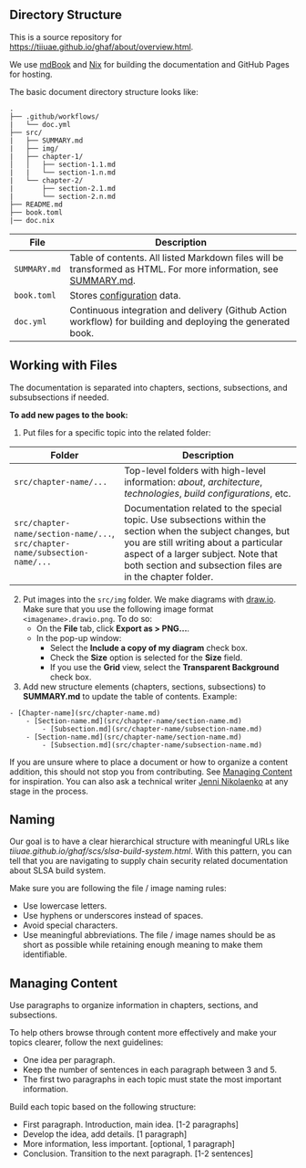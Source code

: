 ## Directory Structure

This is a source repository for https://tiiuae.github.io/ghaf/about/overview.html.

We use [mdBook](https://rust-lang.github.io/mdBook/index.html) and [Nix](https://nixos.org/manual/nix/stable/introduction.html) for building the documentation and GitHub Pages for hosting.

The basic document directory structure looks like:

```
.
├── .github/workflows/
|   └── doc.yml
├── src/
|   ├── SUMMARY.md
|   ├── img/
|   ├── chapter-1/
│   │   ├── section-1.1.md
|   |   └── section-1.n.md
|   └── chapter-2/
|       ├── section-2.1.md
|       └── section-2.n.md
├── README.md
├── book.toml
|── doc.nix

```
| File | Description |
| -------- | ----------- |
| `SUMMARY.md` | Table of contents.  All listed Markdown files will be transformed as HTML. For more information, see [SUMMARY.md](https://rust-lang.github.io/mdBook/format/summary.html). |
| `book.toml` | Stores [configuration](https://rust-lang.github.io/mdBook/format/configuration/index.html) data. |
| `doc.yml` | Continuous integration and delivery (Github Action workflow) for building and deploying the generated book. |

## Working with Files

The documentation is separated into chapters, sections, subsections, and subsubsections if needed.

**To add new pages to the book:**
1. Put files for a specific topic into the related folder:

| Folder | Description |
| --------- | ----------- |
| `src/chapter-name/...` | Top-level folders with high-level information: _about_, _architecture_, _technologies_, _build configurations_, etc.|
| `src/chapter-name/section-name/...`, `src/chapter-name/subsection-name/...` | Documentation related to the special topic. Use subsections within the section when the subject changes, but you are still writing about a particular aspect of a larger subject. Note that both section and subsection files are in the chapter folder. |

2. Put images into the `src/img` folder. We make diagrams with [draw.io](https://www.diagrams.net/). Make sure that you use the following image format `<imagename>.drawio.png`. To do so:
    * On the **File** tab, click **Export as > PNG...**.
    * In the pop-up window:
        * Select the **Include a copy of my diagram** check box.
        * Check the **Size** option is selected for the **Size** field.
        * If you use the **Grid** view, select the **Transparent Background** check box.
3. Add new structure elements (chapters, sections, subsections) to **SUMMARY.md** to update the table of contents. Example:
```
- [Chapter-name](src/chapter-name.md)
    - [Section-name.md](src/chapter-name/section-name.md)
        - [Subsection.md](src/chapter-name/subsection-name.md)
    - [Section-name.md](src/chapter-name/section-name.md)
        - [Subsection.md](src/chapter-name/subsection-name.md)
```

If you are unsure where to place a document or how to organize a content addition, this should not stop you from contributing. See [Managing Content](#-managing-content) for inspiration. You can also ask a technical writer [Jenni Nikolaenko](https://github.com/jenninikko) at any stage in the process.


## Naming

Our goal is to have a clear hierarchical structure with meaningful URLs like _tiiuae.github.io/ghaf/scs/slsa-build-system.html_. With this pattern, you can tell that you are navigating to supply chain security related documentation about SLSA build system. 

Make sure you are following the file / image naming rules:

* Use lowercase letters.
* Use hyphens or underscores instead of spaces.
* Avoid special characters.
* Use meaningful abbreviations. The file / image names should be as short as possible while retaining enough meaning to make them identifiable.


## Managing Content

Use paragraphs to organize information in chapters, sections, and subsections.

To help others browse through content more effectively and make your topics clearer, follow the next guidelines:

* One idea per paragraph.
* Keep the number of sentences in each paragraph between 3 and 5. 
* The first two paragraphs in each topic must state the most important information.

Build each topic based on the following structure:
* First paragraph. Introduction, main idea. [1-2 paragraphs]
* Develop the idea, add details. [1 paragraph]
* More information, less important. [optional, 1 paragraph]
* Conclusion. Transition to the next paragraph. [1-2 sentences]

[//]: # (Link to Style Guide.)
[//]: # (Link to Glossary.)

